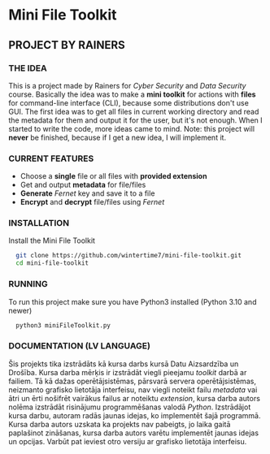 
# Mini File Toolkit
## PROJECT BY RAINERS

### THE IDEA
This is a project made by Rainers for *Cyber Security* and *Data Security* course. Basically the idea was to make a **mini toolkit** for actions with **files** for command-line interface (CLI), because some distributions don't use GUI. The first idea was to get all files in current working directory and read the metadata for them and output it for the user, but it's not enough. When I started to write the code, more ideas came to mind. Note: this project will **never** be finished, because if I get a new idea, I will implement it.




### CURRENT FEATURES

- Choose a **single** file or all files with **provided extension**
- Get and output **metadata** for file/files
- **Generate** *Fernet* key and save it to a file
- **Encrypt** and **decrypt** file/files using *Fernet*


### INSTALLATION

Install the Mini File Toolkit

```bash
  git clone https://github.com/wintertime7/mini-file-toolkit.git
  cd mini-file-toolkit
```
    
### RUNNING 

To run this project make sure you have Python3 installed (Python 3.10 and newer)

```bash
  python3 miniFileToolkit.py
```


### DOCUMENTATION (LV LANGUAGE)

Šis projekts tika izstrādāts kā kursa darbs kursā Datu Aizsardzība un Drošība. Kursa darba mērķis ir izstrādāt viegli pieejamu *toolkit* darbā ar failiem. Tā kā dažas operētājsistēmas, pārsvarā servera operētājsistēmas, neizmanto grafisko lietotāja interfeisu, nav viegli noteikt failu *metadata* vai ātri un ērti nošifrēt vairākus failus ar noteiktu *extension*, kursa darba autors nolēma izstrādāt risinājumu programmēšanas valodā *Python*. Izstrādājot kursa darbu, autoram radās jaunas idejas, ko implementēt šajā programmā. Kursa darba autors uzskata ka projekts nav pabeigts, jo laika gaitā paplašinot zināšanas, kursa darba autors varētu implementēt jaunas idejas un opcijas. Varbūt pat ieviest otro versiju ar grafisko lietotāja interfeisu. 

